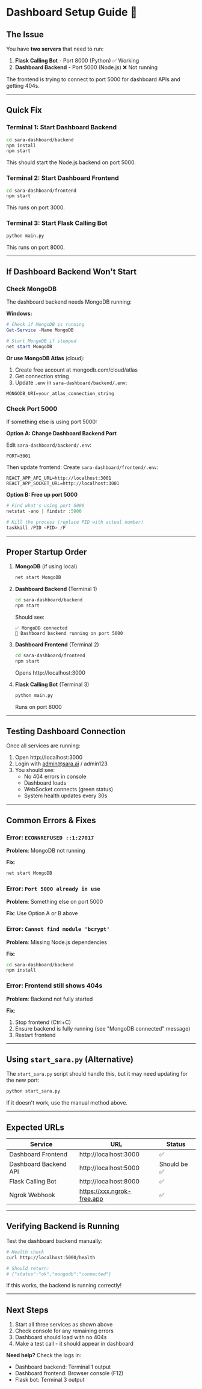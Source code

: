 # Dashboard Setup Guide 🎯

## The Issue

You have **two servers** that need to run:
1. **Flask Calling Bot** - Port 8000 (Python) ✅ Working
2. **Dashboard Backend** - Port 5000 (Node.js) ❌ Not running

The frontend is trying to connect to port 5000 for dashboard APIs and getting 404s.

---

## Quick Fix

### Terminal 1: Start Dashboard Backend

```bash
cd sara-dashboard/backend
npm install
npm start
```

This should start the Node.js backend on port 5000.

### Terminal 2: Start Dashboard Frontend

```bash
cd sara-dashboard/frontend  
npm start
```

This runs on port 3000.

### Terminal 3: Start Flask Calling Bot

```bash
python main.py
```

This runs on port 8000.

---

## If Dashboard Backend Won't Start

### Check MongoDB

The dashboard backend needs MongoDB running:

**Windows:**
```powershell
# Check if MongoDB is running
Get-Service -Name MongoDB

# Start MongoDB if stopped
net start MongoDB
```

**Or use MongoDB Atlas** (cloud):
1. Create free account at mongodb.com/cloud/atlas
2. Get connection string
3. Update `.env` in `sara-dashboard/backend/.env`:
```
MONGODB_URI=your_atlas_connection_string
```

### Check Port 5000

If something else is using port 5000:

**Option A: Change Dashboard Backend Port**

Edit `sara-dashboard/backend/.env`:
```
PORT=3001
```

Then update frontend: Create `sara-dashboard/frontend/.env`:
```
REACT_APP_API_URL=http://localhost:3001
REACT_APP_SOCKET_URL=http://localhost:3001
```

**Option B: Free up port 5000**

```powershell
# Find what's using port 5000
netstat -ano | findstr :5000

# Kill the process (replace PID with actual number)
taskkill /PID <PID> /F
```

---

## Proper Startup Order

1. **MongoDB** (if using local)
   ```bash
   net start MongoDB
   ```

2. **Dashboard Backend** (Terminal 1)
   ```bash
   cd sara-dashboard/backend
   npm start
   ```
   
   Should see:
   ```
   ✅ MongoDB connected
   🚀 Dashboard backend running on port 5000
   ```

3. **Dashboard Frontend** (Terminal 2)
   ```bash
   cd sara-dashboard/frontend
   npm start
   ```
   
   Opens http://localhost:3000

4. **Flask Calling Bot** (Terminal 3)
   ```bash
   python main.py
   ```
   
   Runs on port 8000

---

## Testing Dashboard Connection

Once all services are running:

1. Open http://localhost:3000
2. Login with admin@sara.ai / admin123
3. You should see:
   - No 404 errors in console
   - Dashboard loads
   - WebSocket connects (green status)
   - System health updates every 30s

---

## Common Errors & Fixes

### Error: `ECONNREFUSED ::1:27017`

**Problem**: MongoDB not running

**Fix**:
```bash
net start MongoDB
```

### Error: `Port 5000 already in use`

**Problem**: Something else on port 5000

**Fix**: Use Option A or B above

### Error: `Cannot find module 'bcrypt'`

**Problem**: Missing Node.js dependencies

**Fix**:
```bash
cd sara-dashboard/backend
npm install
```

### Error: Frontend still shows 404s

**Problem**: Backend not fully started

**Fix**:
1. Stop frontend (Ctrl+C)
2. Ensure backend is fully running (see "MongoDB connected" message)
3. Restart frontend

---

## Using `start_sara.py` (Alternative)

The `start_sara.py` script should handle this, but it may need updating for the new port:

```bash
python start_sara.py
```

If it doesn't work, use the manual method above.

---

## Expected URLs

| Service | URL | Status |
|---------|-----|--------|
| Dashboard Frontend | http://localhost:3000 | ✅ |
| Dashboard Backend API | http://localhost:5000 | Should be ✅ |
| Flask Calling Bot | http://localhost:8000 | ✅ |
| Ngrok Webhook | https://xxx.ngrok-free.app | ✅ |

---

## Verifying Backend is Running

Test the dashboard backend manually:

```bash
# Health check
curl http://localhost:5000/health

# Should return:
# {"status":"ok","mongodb":"connected"}
```

If this works, the backend is running correctly!

---

## Next Steps

1. Start all three services as shown above
2. Check console for any remaining errors
3. Dashboard should load with no 404s
4. Make a test call - it should appear in dashboard

**Need help?** Check the logs in:
- Dashboard backend: Terminal 1 output
- Dashboard frontend: Browser console (F12)
- Flask bot: Terminal 3 output

